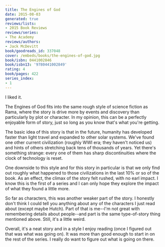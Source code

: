 ```yaml
---
title: The Engines of God
date: 2015-08-03
generated: true
reviews/lists:
- 2015 Book Reviews
reviews/series:
- The Academy
reviews/authors:
- Jack McDevitt
book/goodreads_id: 337048
cover: /embeds/books/the-engines-of-god.jpg
book/isbn: 0441002846
book/isbn13: '9780441002849'
rating: 4
book/pages: 422
series_index:
- 1
---
```

I liked it.  

The Engines of God fits into the same rough style of science fiction as Rama, where the story is drive more by events and discovery than particularly by plot or character. In my opinion, this can be a perfectly enjoyable form of story, just so long as you know that's what you're getting.  

<!--more-->

The basic idea of this story is that in the future, humanity has developed faster than light travel and expanded to other solar systems. We've found one other current civilization (roughly WWI era; they haven't noticed us) and hints of others stretching back tens of thousands of years. Yet there's something strange: every one of them has sharp discontinuities where the clock of technology is reset.  

One downside to this style and for this story in particular is that we only find out roughly what happened to those civilizations in the last 10% or so of the book. As an effect, the climax of the story felt rushed, with no earl impact. I know this is the first of a series and I can only hope they explore the impact of what they found a little more.  

So far as characters, this was another weaker part of the story. I honestly don't think I could tell you anything about any of the characters I just read about (except maybe Hutch). Part of that is me--I'm not great with remembering details about people--and part is the same type-of-story thing mentioned above. Still, it's a little weird.  

Overall, it's a neat story and in a style I enjoy reading (once I figured out that was what was going on). It was more than good enough to start in on the rest of the series. I really do want to figure out what is going on there.